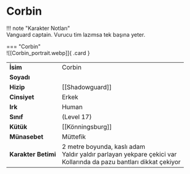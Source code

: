 # Corbin   
  
<div class="grid" markdown>  
  
!!! note "Karakter Notları"  
	Vanguard captain. Vurucu tim lazımsa tek başına yeter.  
  
<div class="grid" markdown>  
  
=== "Corbin"  
	![[Corbin_portrait.webp]]{ .card }  
  
  
  
|  |  |  
|---|---|  
| **İsim** | Corbin |  
| **Soyadı** |  |  
| **Hizip** | [[Shadowguard]] |  
| **Cinsiyet** | Erkek |  
| **Irk** | Human |  
| **Sınıf** | (Level 17) |  
| **Kütük** | [[Könningsburg]] |  
| **Münasebet** | Müttefik |  
| **Karakter Betimi** | 2 metre boyunda, kaslı adam<br>Yaldır yaldır parlayan yekpare çekici var<br>Kollarında da pazu bantları dikkat çekiyor |  
</div></div>